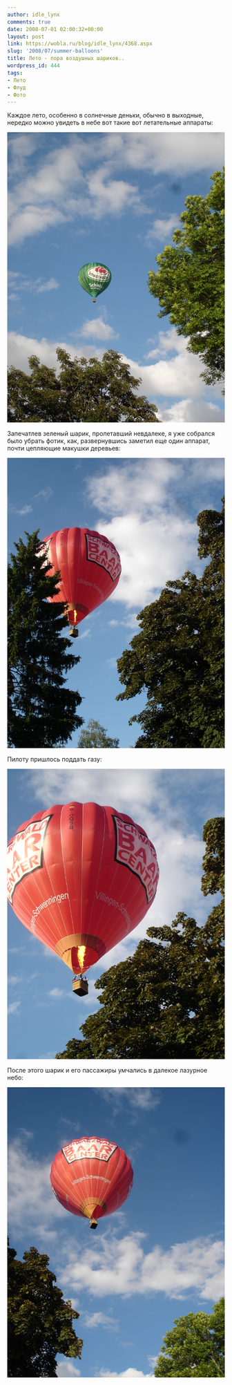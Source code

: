 ```yaml
---
author: idle_lynx
comments: true
date: 2008-07-01 02:00:32+00:00
layout: post
link: https://wobla.ru/blog/idle_lynx/4368.aspx
slug: '2008/07/summer-balloons'
title: Лето - пора воздушных шариков..
wordpress_id: 444
tags:
- Лето
- Флуд
- Фото
---
```


Каждое лето, особенно в солнечные деньки, обычно в выходные, нередко можно увидеть в небе вот такие вот летательные аппараты:

![Green balloon](images/2008/07/DSC06352.JPG)

Запечатлев зеленый шарик, пролетавший невдалеке, я уже собрался было убрать фотик, как, развернувшись заметил еще один аппарат, почти цепляющие макушки деревьев:

![Red balloon](images/2008/07/DSC06357.JPG)

Пилоту пришлось поддать газу:

![Red balloon](images/2008/07/DSC06360.JPG)

После этого шарик и его пассажиры умчались в далекое лазурное небо:

![Red balloon](images/2008/07/DSC06364.JPG)
